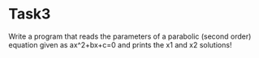 # Task3
Write a program that reads the parameters of a parabolic (second order) equation given as ax^2+bx+c=0 and prints the x1 and x2 solutions!
